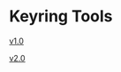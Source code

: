 # Keyring Tools

[v1.0](https://github.com/RacerJay/keyring_tools/tree/main/v1.0)

[v2.0](https://github.com/RacerJay/keyring_tools/tree/main/v2.0)

